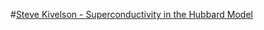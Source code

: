 #[Steve Kivelson - Superconductivity in the Hubbard Model](https://www.youtube.com/watch?v=BBUoKzsyisg)

